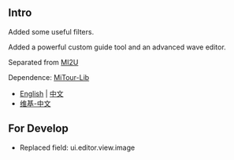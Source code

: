 ## Intro
Added some useful filters.

Added a powerful custom guide tool and an advanced wave editor.

Separated from [MI2U](https://github.com/BlackDeluxeCat/MI2-Utilities-Java)

Dependence: [MiTour-Lib](https://github.com/BlackDeluxeCat/MiTour-Lib)

- [English](README.md) | [中文](README_zh.md)
- [维基-中文](../../wiki/主页‐中文)

## For Develop
* Replaced field: ui.editor.view.image
